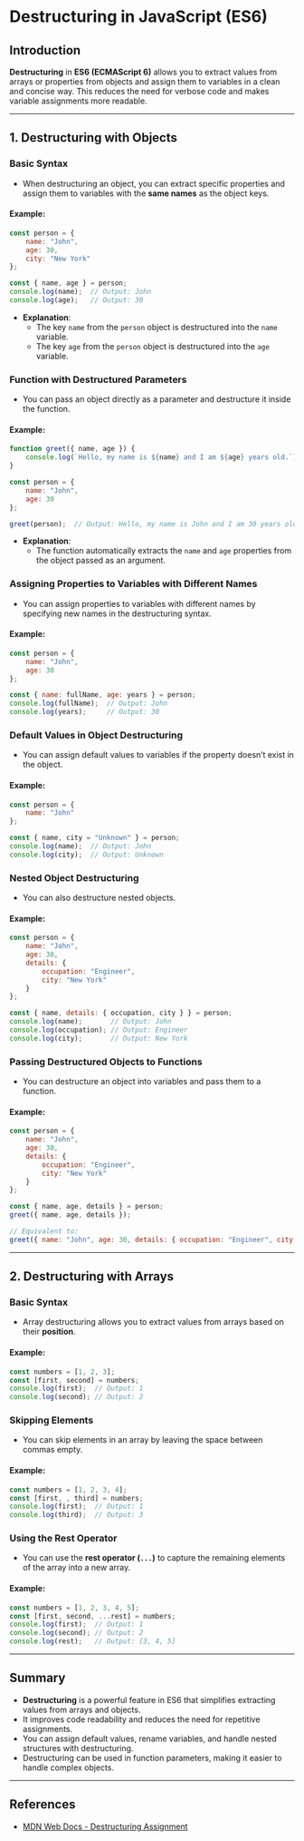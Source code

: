 # Destructuring in JavaScript (ES6)

## Introduction
**Destructuring** in **ES6 (ECMAScript 6)** allows you to extract values from arrays or properties from objects and assign them to variables in a clean and concise way. This reduces the need for verbose code and makes variable assignments more readable.

---

## 1. Destructuring with Objects

### Basic Syntax
- When destructuring an object, you can extract specific properties and assign them to variables with the **same names** as the object keys.

#### Example:
```javascript
const person = {
    name: "John",
    age: 30,
    city: "New York"
};

const { name, age } = person;
console.log(name);  // Output: John
console.log(age);   // Output: 30
```
- **Explanation**:
  - The key `name` from the `person` object is destructured into the `name` variable.
  - The key `age` from the `person` object is destructured into the `age` variable.

### Function with Destructured Parameters
- You can pass an object directly as a parameter and destructure it inside the function.

#### Example:
```javascript
function greet({ name, age }) {
    console.log(`Hello, my name is ${name} and I am ${age} years old.`);
}

const person = {
    name: "John",
    age: 30
};

greet(person);  // Output: Hello, my name is John and I am 30 years old.
```
- **Explanation**:
  - The function automatically extracts the `name` and `age` properties from the object passed as an argument.

### Assigning Properties to Variables with Different Names
- You can assign properties to variables with different names by specifying new names in the destructuring syntax.

#### Example:
```javascript
const person = {
    name: "John",
    age: 30
};

const { name: fullName, age: years } = person;
console.log(fullName);  // Output: John
console.log(years);     // Output: 30
```

### Default Values in Object Destructuring
- You can assign default values to variables if the property doesn’t exist in the object.

#### Example:
```javascript
const person = {
    name: "John"
};

const { name, city = "Unknown" } = person;
console.log(name);  // Output: John
console.log(city);  // Output: Unknown
```

### Nested Object Destructuring
- You can also destructure nested objects.

#### Example:
```javascript
const person = {
    name: "John",
    age: 30,
    details: {
        occupation: "Engineer",
        city: "New York"
    }
};

const { name, details: { occupation, city } } = person;
console.log(name);       // Output: John
console.log(occupation); // Output: Engineer
console.log(city);       // Output: New York
```

### Passing Destructured Objects to Functions
- You can destructure an object into variables and pass them to a function.

#### Example:
```javascript
const person = {
    name: "John",
    age: 30,
    details: {
        occupation: "Engineer",
        city: "New York"
    }
};

const { name, age, details } = person;
greet({ name, age, details });

// Equivalent to:
greet({ name: "John", age: 30, details: { occupation: "Engineer", city: "New York" } });
```

---

## 2. Destructuring with Arrays

### Basic Syntax
- Array destructuring allows you to extract values from arrays based on their **position**.

#### Example:
```javascript
const numbers = [1, 2, 3];
const [first, second] = numbers;
console.log(first);  // Output: 1
console.log(second); // Output: 2
```

### Skipping Elements
- You can skip elements in an array by leaving the space between commas empty.

#### Example:
```javascript
const numbers = [1, 2, 3, 4];
const [first, , third] = numbers;
console.log(first);  // Output: 1
console.log(third);  // Output: 3
```

### Using the Rest Operator
- You can use the **rest operator (`...`)** to capture the remaining elements of the array into a new array.

#### Example:
```javascript
const numbers = [1, 2, 3, 4, 5];
const [first, second, ...rest] = numbers;
console.log(first);  // Output: 1
console.log(second); // Output: 2
console.log(rest);   // Output: [3, 4, 5]
```

---

## Summary
- **Destructuring** is a powerful feature in ES6 that simplifies extracting values from arrays and objects.
- It improves code readability and reduces the need for repetitive assignments.
- You can assign default values, rename variables, and handle nested structures with destructuring.
- Destructuring can be used in function parameters, making it easier to handle complex objects.

---

## References
- [MDN Web Docs - Destructuring Assignment](https://developer.mozilla.org/en-US/docs/Web/JavaScript/Reference/Operators/Destructuring_assignment)
